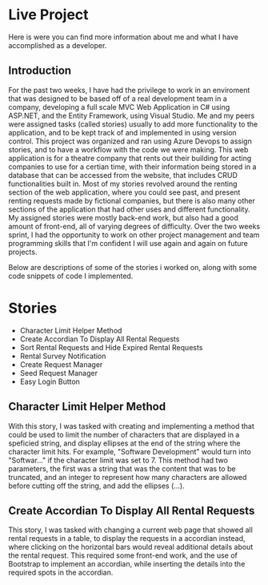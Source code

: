 # Live Project
Here is were you can find more information about me and what I have accomplished as a developer.
## Introduction
For the past two weeks, I have had the privilege to work in an enviroment that was designed to be based off of a real development team in a company, developing a full scale MVC Web Application in C# using ASP.NET, and the Entity Framework, using Visual Studio. Me and my peers were assigned tasks (called stories) usually to add more functionality to the application, and to be kept track of and implemented in using version control. This project was organized and ran using Azure Devops to assign stories, and to have a workflow with the code we were making. This web application is for a theatre company that rents out their building for acting companies to use for a certian time, with their information being stored in a database that can be accessed from the website, that includes CRUD functionalities built in. Most of my stories revolved around the renting section of the web application, where you could see past, and present renting requests made by fictional companies, but there is also many other sections of the application that had other uses and different functionality. My assigned stories were mostly back-end work, but also had a good amount of front-end, all of varying degrees of difficulty. Over the two weeks sprint, I had the opportunity to work on other project management and team programming skills that I'm confident I will use again and again on future projects.

Below are descriptions of some of the stories i worked on, along with some code snippets of code I implemented. 
# Stories
* Character Limit Helper Method
* Create Accordian To Display All Rental Requests
* Sort Rental Requests and Hide Expired Rental Requests
* Rental Survey Notification
* Create Request Manager
* Seed Request Manager
* Easy Login Button

## Character Limit Helper Method
With this story, I was tasked with creating and implementing a method that could be used to limit the number of characters that are displayed in a speficied string, and display ellipses at the end of the string where the character limit hits. For example, "Software Development" would turn into "Softwar..." if the character limit was set to 7. This method had two parameters, the first was a string that was the content that was to be truncated, and an integer to represent how many characters are allowed before cutting off the string, and add the ellipses (...).


## Create Accordian To Display All Rental Requests
This story, I was tasked with changing a current web page that showed all rental requests in a table, to display the requests in a accordian instead, where clicking on the horizontal bars would reveal additional details about the rental request. This required some front-end work, and the use of Bootstrap to implement an accordian, while inserting the details into the required spots in the accordian.   
